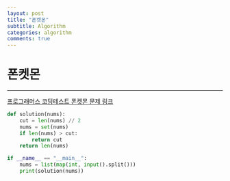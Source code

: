 ```yaml
---
layout: post
title: "폰켓몬"
subtitle: Algorithm
categories: algorithm
comments: true
---
```


# 폰켓몬

---

[프로그래머스 코딩테스트 폰켓몬 문제 링크](https://programmers.co.kr/learn/courses/30/lessons/1845)

```python
def solution(nums):
    cut = len(nums) // 2
    nums = set(nums)
    if len(nums) > cut:
        return cut
    return len(nums)

if __name__ == "__main__":
    nums = list(map(int, input().split()))
    print(solution(nums))
```
